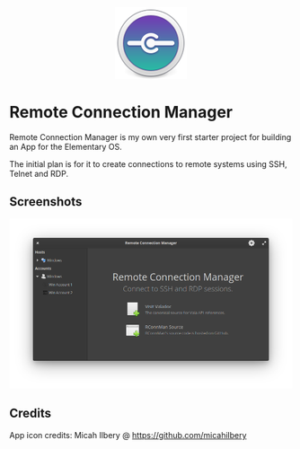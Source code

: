 <p align="center">
    <img src="data/icons/64/com.github.rippieuk.rconnman.svg" alt="AppIcon" />
</p>

# Remote Connection Manager

Remote Connection Manager is my own very first starter project for building an App for the Elementary OS. 

The initial plan is for it to create connections to remote systems using SSH, Telnet and RDP.

## Screenshots
![Screenshot](data/rconnman_screenshot.png)

## Credits
App icon credits: Micah Ilbery @ https://github.com/micahilbery 
